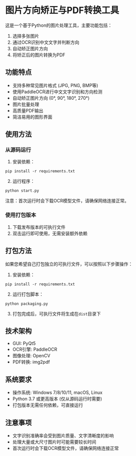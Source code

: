 # 图片方向矫正与PDF转换工具

这是一个基于Python的图片处理工具，主要功能包括：

1. 选择多张图片
2. 通过OCR识别中文文字并判断方向
3. 自动矫正图片方向
4. 将矫正后的图片转换为PDF

## 功能特点

- 支持多种常见图片格式 (JPG, PNG, BMP等)
- 使用PaddleOCR进行中文文字识别和方向检测
- 自动矫正图片方向 (0°, 90°, 180°, 270°)
- 图片批量处理
- 高质量PDF输出
- 简洁易用的图形界面

## 使用方法

### 从源码运行

1. 安装依赖：
```
pip install -r requirements.txt
```

2. 运行程序：
```
python start.py
```

注意：首次运行时会下载OCR模型文件，请确保网络连接正常。

### 使用打包版本

1. 下载发布版本的可执行文件
2. 双击运行即可使用，无需安装额外依赖

## 打包方法

如果您希望自己打包独立的可执行文件，可以按照以下步骤操作：

1. 安装依赖：
```
pip install -r requirements.txt
```

2. 运行打包脚本：
```
python packaging.py
```

3. 打包完成后，可执行文件将生成在`dist`目录下

## 技术架构

- GUI: PyQt5
- OCR引擎: PaddleOCR
- 图像处理: OpenCV
- PDF转换: img2pdf

## 系统要求

- 操作系统: Windows 7/8/10/11, macOS, Linux
- Python 3.7 或更高版本 (仅从源码运行时需要)
- 打包版本无需任何依赖，可直接运行

## 注意事项

- 文字识别准确率会受到图片质量、文字清晰度的影响
- 处理大量或大尺寸图片时可能需要较长时间
- 首次运行时会下载OCR模型文件，请确保网络连接正常 